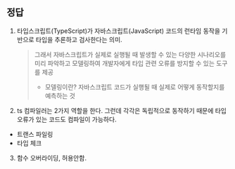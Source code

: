 ## 정답

1. 타입스크립트(TypeScript)가 자바스크립트(JavaScript) 코드의 런타임 동작을 기반으로 타입을 추론하고 검사한다는 의미.

   > 그래서 자바스크립트가 실제로 실행될 때 발생할 수 있는 다양한 시나리오를 미리 파악하고 모델링하여 개발자에게 타입 관련 오류를 방지할 수 있는 도구를 제공
   >
   > - 모델링이란? 자바스크립트 코드가 실행될 때 실제로 어떻게 동작할지를 예측하는 것

2. ts 컴파일러는 2가지 역할을 한다. 그런데 각각은 독립적으로 동작하기 때문에 타입 오류가 있는 코드도 컴파일이 가능하다.

- 트랜스 파일링
- 타입 체크

3. 함수 오버라이딩, 허용안함.
